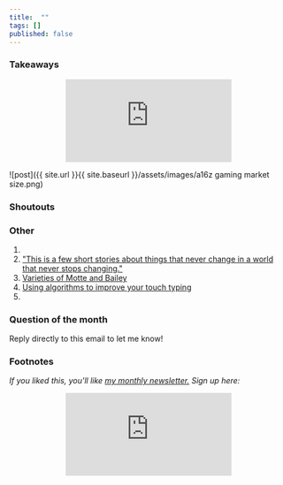 ```yaml
---
title:  ""  
tags: []
published: false
---
```



### Takeaways

<style>
      .iframe-container {
        overflow: hidden;        
        padding-top: 50%; <!-- Calculated from the aspect ration of the content (in case of 16:9 it is 9/16= 0.5625) -->
        position: relative;
      }
      .iframe-container iframe { 
         border: 0;
         height: 100%; <!-- Finally, width and height are set to 100% so the iframe takes up 100% of the containers space. -->
         left: 0;
         position: absolute;
         top: 0;
         width: 100%;
         display: block;
         margin: 0 auto; <!-- center image -->
      }
      <!-- 4x3 Aspect Ratio -->
      .iframe-container-4x3 {
        padding-top: 75%;
      }
</style> 

<div class="iframe-container-4x3">
  <p align="center"><iframe src="https://avoidboringpeople.substack.com/embed" frameborder="0" scrolling="no"> </iframe></p>
</div>

![post]({{ site.url }}{{ site.baseurl }}/assets/images/a16z gaming market size.png)

### Shoutouts

### Other

1. 
2. ["This is a few short stories about things that never change in a world that never stops changing."](https://www.collaborativefund.com/blog/same-as-it-ever-was/ "Morgan")
3. [Varieties of Motte and Bailey](https://stefanfschubert.com/blog/2020/6/4/varieties-of-motte-and-bailey "Motte")
4. [Using algorithms to improve your touch typing](https://www.keybr.com/ "keybr")
5. 

### Question of the month
Reply directly to this email to let me know! 

### Footnotes

*If you liked this, you'll like [my monthly newsletter.](https://avoidboringpeople.substack.com/ "ABP") Sign up here:*

<div class="iframe-container-4x3">
  <p align="center"><iframe src="https://avoidboringpeople.substack.com/embed" frameborder="0" scrolling="no"> </iframe></p>
</div>
